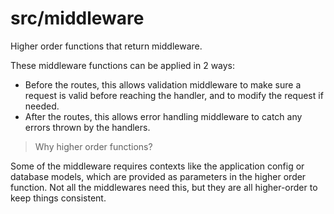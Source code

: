 # src/middleware

Higher order functions that return middleware.

These middleware functions can be applied in 2 ways:

- Before the routes, this allows validation middleware to make sure a request is valid before reaching the handler, and to modify the request if needed.
- After the routes, this allows error handling middleware to catch any errors thrown by the handlers.


> Why higher order functions?

Some of the middleware requires contexts like the application config or database models, which are provided as parameters in the higher order function. Not all the middlewares need this, but they are all higher-order to keep things consistent.